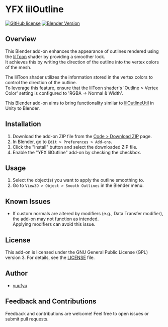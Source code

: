# YFX lilOutline

[![GitHub license](https://img.shields.io/github/license/yuufyu/YFX-lilOutline)](https://github.com/yuufyu/YFX-lilOutline/blob/main/LICENSE)
[![Blender Version](https://img.shields.io/badge/Blender-4.0.2-blue)](https://www.blender.org/)

## Overview

This Blender add-on enhances the appearance of outlines rendered using the [lilToon](https://github.com/lilxyzw/lilToon) shader by providing a smoother look.  
It achieves this by writing the direction of the outline into the vertex colors of the mesh.  

The lilToon shader utilizes the information stored in the vertex colors to control the direction of the outline.  
To leverage this feature, ensure that the lilToon shader's 'Outline > Vertex Color' setting is configured to 'RGBA -> Normal & Width'.  

This Blender add-on aims to bring functionality similar to [lilOutlineUtil](https://github.com/lilxyzw/lilOutlineUtil) in Unity to Blender.  

## Installation

1. Download the add-on ZIP file from the [Code > Download ZIP](https://github.com/yuufyu/YFX-lilOutline/archive/refs/heads/main.zip) page.
2. In Blender, go to `Edit > Preferences > Add-ons`.
3. Click the "Install" button and select the downloaded ZIP file.
4. Enable the "YFX lilOutline" add-on by checking the checkbox.


## Usage
1. Select the object(s) you want to apply the outline smoothing to.
2. Go to `View3D > Object > Smooth Outlines` in the Blender menu.

## Known Issues
- If custom normals are altered by modifiers (e.g., Data Transfer modifier), the add-on may not function as intended.  
Applying modifiers can avoid this issue.


## License
This add-on is licensed under the GNU General Public License (GPL) version 3. For details, see the [LICENSE](LICENSE) file.


## Author
- [yuufyu](https://github.com/yuufyu)


## Feedback and Contributions
Feedback and contributions are welcome! Feel free to open issues or submit pull requests.
